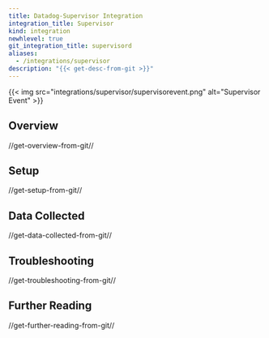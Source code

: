 ```yaml
---
title: Datadog-Supervisor Integration
integration_title: Supervisor
kind: integration
newhlevel: true
git_integration_title: supervisord
aliases:
  - /integrations/supervisor
description: "{{< get-desc-from-git >}}"
---
```


{{< img src="integrations/supervisor/supervisorevent.png" alt="Supervisor Event" >}}

## Overview
//get-overview-from-git//

## Setup
//get-setup-from-git//

## Data Collected
//get-data-collected-from-git//

## Troubleshooting
//get-troubleshooting-from-git//

## Further Reading
//get-further-reading-from-git//